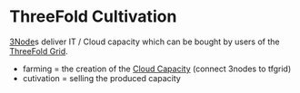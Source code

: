 # ThreeFold Cultivation

[3Node](threefold__3node)s deliver IT / Cloud capacity which can be bought by users of the [ThreeFold Grid](threefold__threefold_grid).

- farming = the creation of the [Cloud Capacity](threefold__ic_internet_capacity) (connect 3nodes to tfgrid)
- cutivation = selling the produced capacity

